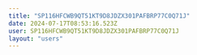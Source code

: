 ```yaml
---
title: "SP116HFCWB9QT51KT9D8JDZX301PAFBRP77C0Q71J"
date: 2024-07-17T08:53:16.523Z
user: SP116HFCWB9QT51KT9D8JDZX301PAFBRP77C0Q71J
layout: "users"
---
```

    